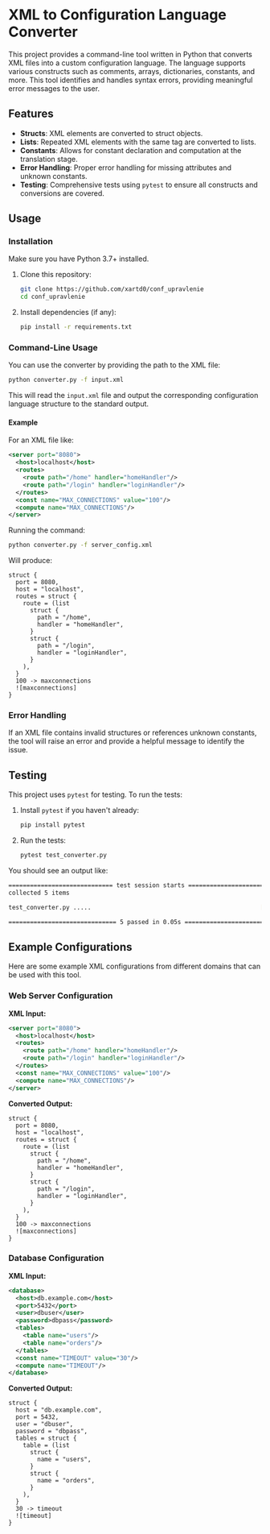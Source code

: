
# XML to Configuration Language Converter

This project provides a command-line tool written in Python that converts XML files into a custom configuration language. The language supports various constructs such as comments, arrays, dictionaries, constants, and more. This tool identifies and handles syntax errors, providing meaningful error messages to the user.

## Features

- **Structs**: XML elements are converted to struct objects.
- **Lists**: Repeated XML elements with the same tag are converted to lists.
- **Constants**: Allows for constant declaration and computation at the translation stage.
- **Error Handling**: Proper error handling for missing attributes and unknown constants.
- **Testing**: Comprehensive tests using `pytest` to ensure all constructs and conversions are covered.

## Usage

### Installation

Make sure you have Python 3.7+ installed.

1. Clone this repository:

    ```bash
    git clone https://github.com/xartd0/conf_upravlenie
    cd conf_upravlenie
    ```

2. Install dependencies (if any):

    ```bash
    pip install -r requirements.txt
    ```

### Command-Line Usage

You can use the converter by providing the path to the XML file:

```bash
python converter.py -f input.xml
```

This will read the `input.xml` file and output the corresponding configuration language structure to the standard output.

#### Example

For an XML file like:

```xml
<server port="8080">
  <host>localhost</host>
  <routes>
    <route path="/home" handler="homeHandler"/>
    <route path="/login" handler="loginHandler"/>
  </routes>
  <const name="MAX_CONNECTIONS" value="100"/>
  <compute name="MAX_CONNECTIONS"/>
</server>
```

Running the command:

```bash
python converter.py -f server_config.xml
```

Will produce:

```plaintext
struct {
  port = 8080,
  host = "localhost",
  routes = struct {
    route = (list
      struct {
        path = "/home",
        handler = "homeHandler",
      }
      struct {
        path = "/login",
        handler = "loginHandler",
      }
    ),
  }
  100 -> maxconnections
  ![maxconnections]
}
```

### Error Handling

If an XML file contains invalid structures or references unknown constants, the tool will raise an error and provide a helpful message to identify the issue.

## Testing

This project uses `pytest` for testing. To run the tests:

1. Install `pytest` if you haven't already:

    ```bash
    pip install pytest
    ```

2. Run the tests:

    ```bash
    pytest test_converter.py
    ```

You should see an output like:

```bash
============================= test session starts =============================
collected 5 items

test_converter.py .....                                               [100%]

============================== 5 passed in 0.05s ==============================
```

## Example Configurations

Here are some example XML configurations from different domains that can be used with this tool.

### Web Server Configuration

**XML Input:**

```xml
<server port="8080">
  <host>localhost</host>
  <routes>
    <route path="/home" handler="homeHandler"/>
    <route path="/login" handler="loginHandler"/>
  </routes>
  <const name="MAX_CONNECTIONS" value="100"/>
  <compute name="MAX_CONNECTIONS"/>
</server>
```

**Converted Output:**

```plaintext
struct {
  port = 8080,
  host = "localhost",
  routes = struct {
    route = (list
      struct {
        path = "/home",
        handler = "homeHandler",
      }
      struct {
        path = "/login",
        handler = "loginHandler",
      }
    ),
  }
  100 -> maxconnections
  ![maxconnections]
}
```

### Database Configuration

**XML Input:**

```xml
<database>
  <host>db.example.com</host>
  <port>5432</port>
  <user>dbuser</user>
  <password>dbpass</password>
  <tables>
    <table name="users"/>
    <table name="orders"/>
  </tables>
  <const name="TIMEOUT" value="30"/>
  <compute name="TIMEOUT"/>
</database>
```

**Converted Output:**

```plaintext
struct {
  host = "db.example.com",
  port = 5432,
  user = "dbuser",
  password = "dbpass",
  tables = struct {
    table = (list
      struct {
        name = "users",
      }
      struct {
        name = "orders",
      }
    ),
  }
  30 -> timeout
  ![timeout]
}
```


